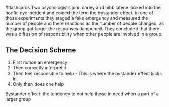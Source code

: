 #flashcards
Two psychologists john darley and bibb latene looked into the horific nyc incident and coined the term the bystander effect. in one of those experiments they staged a fake emergency and measured the number of people and there reactions as the number of people changed, as the group got larger the responses dampened. They concluded that there was a diffusion of responsibility when other people are involved in a group. 

## The Decision Scheme
1. First notice an emergency
2. Then correctly interpret it
3. Then feel responsible to help - This is where the bystander effect kicks in.
4. Only then does one help

Bystander effect::the tendency to not help those in need when a part of a larger group
<!--SR:!2023-11-03,1,230-->